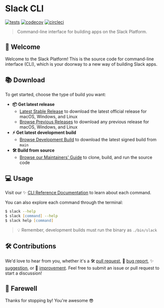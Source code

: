 # Slack CLI

[![tests](https://github.com/slackapi/slack-cli/actions/workflows/tests.yml/badge.svg?branch=main)](https://github.com/slackapi/slack-cli/actions/workflows/tests.yml)
[![codecov](https://codecov.io/gh/slackapi/slack-cli/branch/main/graph/badge.svg?token=G5TU59IV9I)](https://codecov.io/gh/slackapi/slack-cli)
[![circleci](https://dl.circleci.com/status-badge/img/gh/slackapi/slack-cli/tree/main.svg?style=svg&circle-token=CCIPRJ_TfxL4UXvmnaoZ6np7aRRsT_df235908b5a56f4206787b59c6fbee59490ac35d)](https://dl.circleci.com/status-badge/redirect/gh/slackapi/slack-cli/tree/main)

> Command-line interface for building apps on the Slack Platform.

## :wave: Welcome

Welcome to the Slack Platform! This is the source code for command-line
interface (CLI), which is your doorway to a new way of building Slack apps.

## :books: Download

To get started, choose the type of build you want:

- **:package: Get latest release**
  - [Latest Stable Release][install] to download the latest official release for
    macOS, Windows, and Linux
  - [Browse Previous Releases][releases] to download any previous release for
    macOS, Windows, and Linux
- **:zap: Get latest development build**
  - [Browse Development Build][dev] to download the latest signed build from
    `main`
- **:hammer_and_wrench: Build from source**
  - [Browse our Maintainers' Guide][maintainers] to clone, build, and run the
    source code

## :computer: Usage

Visit our ✨ [CLI Reference Documentation][commands] to learn about each
command.

You can also explore each command through the terminal:

```zsh
$ slack --help
$ slack [command] --help
$ slack help [command]
```

> :bulb: Remember, development builds must run the binary as `./bin/slack`

## :hammer_and_wrench: Contributions

We'd love to hear from you, whether it's a :hammer_and_wrench:
[pull request][maintainers], :bug: [bug report][issues], :sparkles:
[suggestion][suggestions], or :rocket: [improvement][enhancements]. Feel free to
submit an issue or pull request to start a discussion!

## :wave: Farewell

Thanks for stopping by! You're awesome :sunglasses:

[commands]: https://tools.slack.dev/slack-cli/reference/commands/slack
[dev]: https://github.com/slackapi/slack-cli/releases/tag/dev-build
[enhancements]: https://github.com/slackapi/slack-cli/pulls
[install]: https://tools.slack.dev/slack-cli/guides/installing-the-slack-cli-for-mac-and-linux
[issues]: https://github.com/slackapi/slack-cli/issues/new?template=04_bug.md
[maintainers]: .github/MAINTAINERS_GUIDE.md
[releases]: https://github.com/slackapi/slack-cli/releases
[suggestions]: https://github.com/slackapi/slack-cli/issues/new?template=02_enhancement.md
